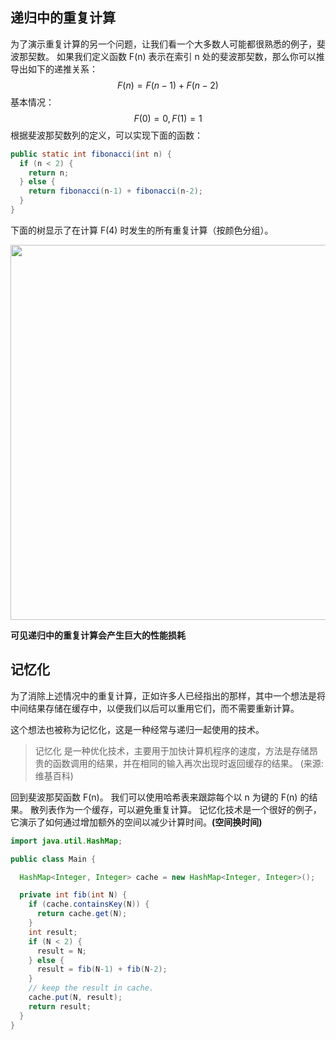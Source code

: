 ## 递归中的重复计算
为了演示重复计算的另一个问题，让我们看一个大多数人可能都很熟悉的例子，斐波那契数。 如果我们定义函数 F(n) 表示在索引 n 处的斐波那契数，那么你可以推导出如下的递推关系：
$$F(n) = F(n - 1) + F(n - 2)$$
基本情况：
$$F(0) = 0, F(1) = 1$$
根据斐波那契数列的定义，可以实现下面的函数：
```java
public static int fibonacci(int n) {
  if (n < 2) {
    return n;
  } else {
    return fibonacci(n-1) + fibonacci(n-2);
  }
}
```

下面的树显示了在计算 F(4) 时发生的所有重复计算（按颜色分组）。

<img src="/img/fibonacci.png" width=600 heigh=600>

**可见递归中的重复计算会产生巨大的性能损耗**  

## 记忆化
为了消除上述情况中的重复计算，正如许多人已经指出的那样，其中一个想法是将中间结果存储在缓存中，以便我们以后可以重用它们，而不需要重新计算。

这个想法也被称为记忆化，这是一种经常与递归一起使用的技术。
>记忆化 是一种优化技术，主要用于加快计算机程序的速度，方法是存储昂贵的函数调用的结果，并在相同的输入再次出现时返回缓存的结果。 (来源: 维基百科)

回到斐波那契函数 F(n)。 我们可以使用哈希表来跟踪每个以 n 为键的 F(n) 的结果。 散列表作为一个缓存，可以避免重复计算。 记忆化技术是一个很好的例子，它演示了如何通过增加额外的空间以减少计算时间。**(空间换时间)**

```java
import java.util.HashMap;

public class Main {

  HashMap<Integer, Integer> cache = new HashMap<Integer, Integer>();

  private int fib(int N) {
    if (cache.containsKey(N)) {
      return cache.get(N);
    }
    int result;
    if (N < 2) {
      result = N;
    } else {
      result = fib(N-1) + fib(N-2);
    }
    // keep the result in cache.
    cache.put(N, result);
    return result;
  }
}
```